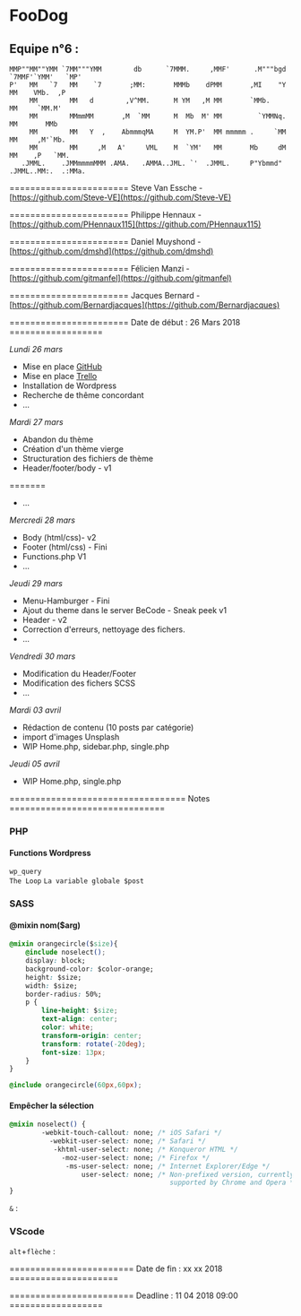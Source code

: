 # FooDog


## Equipe n°6 :
 
    MMP""MM""YMM `7MM"""YMM        db      `7MMM.     ,MMF'      .M"""bgd `7MMF'`YMM'   `MP' 
    P'   MM   `7   MM    `7       ;MM:       MMMb    dPMM       ,MI    "Y   MM    VMb.  ,P   
         MM        MM   d        ,V^MM.      M YM   ,M MM       `MMb.       MM     `MM.M'    
         MM        MMmmMM       ,M  `MM      M  Mb  M' MM         `YMMNq.   MM       MMb     
         MM        MM   Y  ,    AbmmmqMA     M  YM.P'  MM mmmmm .     `MM   MM     ,M'`Mb.   
         MM        MM     ,M   A'     VML    M  `YM'   MM       Mb     dM   MM    ,P   `MM.  
       .JMML.    .JMMmmmmMMM .AMA.   .AMMA..JML. `'  .JMML.     P"Ybmmd"  .JMML..MM:.  .:MMa.

======================= Steve Van Essche -  [https://github.com/Steve-VE](https://github.com/Steve-VE)

======================= Philippe Hennaux -  [https://github.com/PHennaux115](https://github.com/PHennaux115)

======================= Daniel Muyshond -  [https://github.com/dmshd](https://github.com/dmshd)

======================= Félicien Manzi - [https://github.com/gitmanfel](https://github.com/gitmanfel)

======================= Jacques Bernard - [https://github.com/Bernardjacques](https://github.com/Bernardjacques)


======================= Date de début : 26 Mars 2018 ==================


*Lundi 26 mars*
  - Mise en place [GitHub](https://github.com/Steve-VE/team-six)
  - Mise en place [Trello](https://trello.com/b/JnTiSL6a/le-blog-foodog)
  - Installation de Wordpress
  - Recherche de thême concordant
  - ...
  
*Mardi 27 mars*
  - Abandon du thème
  - Création d'un thème vierge
  - Structuration des fichiers de thème
  - Header/footer/body - v1



=======
  - ...
  
*Mercredi 28 mars*
  - Body (html/css)- v2
  - Footer (html/css) - Fini
  - Functions.php V1
  - ...
  
*Jeudi 29 mars*
  - Menu-Hamburger - Fini
  - Ajout du theme dans le server BeCode - Sneak peek v1
  - Header - v2
  - Correction d'erreurs, nettoyage des fichers.
  - ...
  
 *Vendredi 30 mars*
  - Modification du Header/Footer
  - Modification des fichers SCSS
  - ...

  *Mardi 03 avril*  
  - Rédaction de contenu (10 posts par catégorie)
  - import d'images Unsplash
  - WIP Home.php, sidebar.php, single.php

  *Jeudi 05 avril*
  - WIP Home.php, single.php
  


================================== Notes ==============================
### PHP 
#### Functions Wordpress

`wp_query`  
`The Loop`
`La variable globale $post`

### SASS  
#### @mixin nom($arg)  
```css
@mixin orangecircle($size){
    @include noselect();
    display: block;
    background-color: $color-orange;
    height: $size;
    width: $size;
    border-radius: 50%;
    p {
        line-height: $size;
        text-align: center;
        color: white;
        transform-origin: center;
        transform: rotate(-20deg);
        font-size: 13px;
    }
}
```   
```css
@include orangecircle(60px,60px);
```  
#### Empêcher la sélection
```css
@mixin noselect() {
        -webkit-touch-callout: none; /* iOS Safari */
          -webkit-user-select: none; /* Safari */
           -khtml-user-select: none; /* Konqueror HTML */
             -moz-user-select: none; /* Firefox */
              -ms-user-select: none; /* Internet Explorer/Edge */
                  user-select: none; /* Non-prefixed version, currently
                                        supported by Chrome and Opera */
} 
```    
`&` : 

### VScode 
`alt`+`flèche` : 

======================== Date de fin : xx xx 2018 =====================

======================== Deadline : 11 04 2018 09:00 ==================

    
